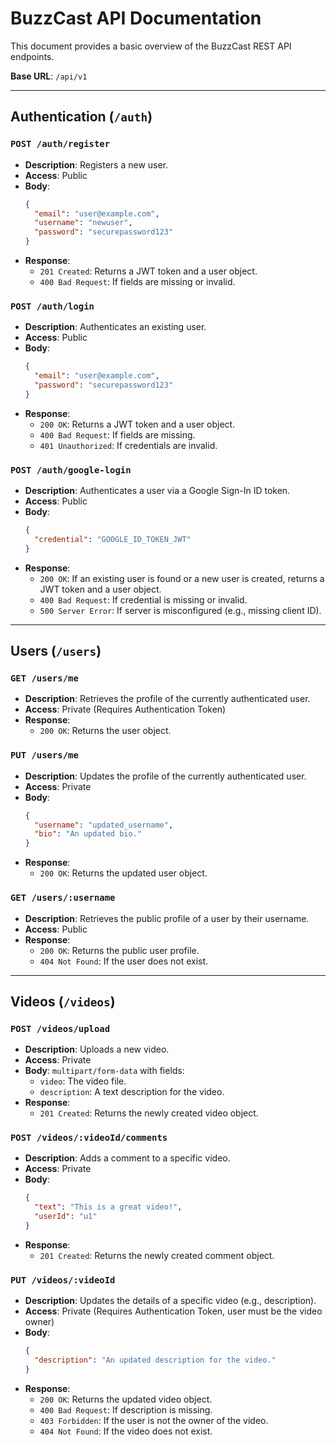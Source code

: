 # BuzzCast API Documentation

This document provides a basic overview of the BuzzCast REST API endpoints.

**Base URL**: `/api/v1`

---

## Authentication (`/auth`)

### `POST /auth/register`
- **Description**: Registers a new user.
- **Access**: Public
- **Body**:
  ```json
  {
    "email": "user@example.com",
    "username": "newuser",
    "password": "securepassword123"
  }
  ```
- **Response**:
  - `201 Created`: Returns a JWT token and a user object.
  - `400 Bad Request`: If fields are missing or invalid.

### `POST /auth/login`
- **Description**: Authenticates an existing user.
- **Access**: Public
- **Body**:
  ```json
  {
    "email": "user@example.com",
    "password": "securepassword123"
  }
  ```
- **Response**:
  - `200 OK`: Returns a JWT token and a user object.
  - `400 Bad Request`: If fields are missing.
  - `401 Unauthorized`: If credentials are invalid.

### `POST /auth/google-login`
- **Description**: Authenticates a user via a Google Sign-In ID token.
- **Access**: Public
- **Body**:
  ```json
  {
    "credential": "GOOGLE_ID_TOKEN_JWT"
  }
  ```
- **Response**:
  - `200 OK`: If an existing user is found or a new user is created, returns a JWT token and a user object.
  - `400 Bad Request`: If credential is missing or invalid.
  - `500 Server Error`: If server is misconfigured (e.g., missing client ID).

---

## Users (`/users`)

### `GET /users/me`
- **Description**: Retrieves the profile of the currently authenticated user.
- **Access**: Private (Requires Authentication Token)
- **Response**:
  - `200 OK`: Returns the user object.

### `PUT /users/me`
- **Description**: Updates the profile of the currently authenticated user.
- **Access**: Private
- **Body**:
  ```json
  {
    "username": "updated_username",
    "bio": "An updated bio."
  }
  ```
- **Response**:
  - `200 OK`: Returns the updated user object.

### `GET /users/:username`
- **Description**: Retrieves the public profile of a user by their username.
- **Access**: Public
- **Response**:
  - `200 OK`: Returns the public user profile.
  - `404 Not Found`: If the user does not exist.

---

## Videos (`/videos`)

### `POST /videos/upload`
- **Description**: Uploads a new video.
- **Access**: Private
- **Body**: `multipart/form-data` with fields:
  - `video`: The video file.
  - `description`: A text description for the video.
- **Response**:
  - `201 Created`: Returns the newly created video object.

### `POST /videos/:videoId/comments`
- **Description**: Adds a comment to a specific video.
- **Access**: Private
- **Body**:
  ```json
  {
    "text": "This is a great video!",
    "userId": "u1" 
  }
  ```
- **Response**:
  - `201 Created`: Returns the newly created comment object.

### `PUT /videos/:videoId`
- **Description**: Updates the details of a specific video (e.g., description).
- **Access**: Private (Requires Authentication Token, user must be the video owner)
- **Body**:
  ```json
  {
    "description": "An updated description for the video."
  }
  ```
- **Response**:
  - `200 OK`: Returns the updated video object.
  - `400 Bad Request`: If description is missing.
  - `403 Forbidden`: If the user is not the owner of the video.
  - `404 Not Found`: If the video does not exist.

